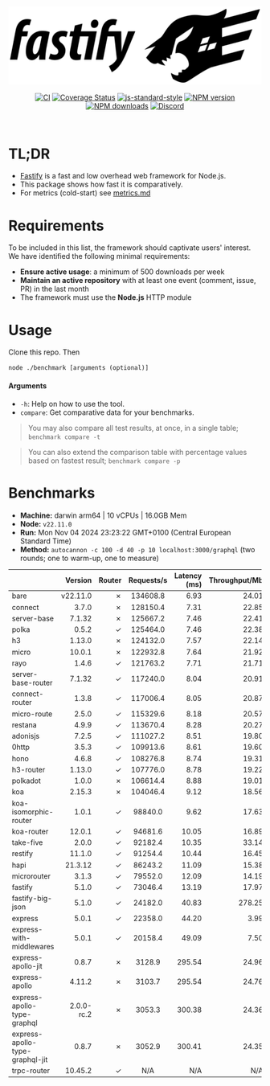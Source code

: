 <div align="center">
  <img src="https://github.com/fastify/graphics/raw/HEAD/fastify-landscape-outlined.svg" width="650" height="auto"/>
</div>

<div align="center">

[![CI](https://github.com/fastify/fastify/workflows/ci/badge.svg)](https://github.com/fastify/fastify/actions/workflows/ci.yml)
[![Coverage Status](https://coveralls.io/repos/github/fastify/fastify/badge.svg?branch=master)](https://coveralls.io/github/fastify/fastify?branch=master)
[![js-standard-style](https://img.shields.io/badge/code%20style-standard-brightgreen.svg?style=flat)](http://standardjs.com/)
[![NPM version](https://img.shields.io/npm/v/fastify.svg?style=flat)](https://www.npmjs.com/package/fastify)
[![NPM downloads](https://img.shields.io/npm/dm/fastify.svg?style=flat)](https://www.npmjs.com/package/fastify) [![Discord](https://img.shields.io/discord/725613461949906985)](https://discord.gg/fastify)

</div>
<br />

# TL;DR

* [Fastify](https://github.com/fastify/fastify) is a fast and low overhead web framework for Node.js.
* This package shows how fast it is comparatively.
* For metrics (cold-start) see [metrics.md](./METRICS.md)

# Requirements

To be included in this list, the framework should captivate users' interest. We have identified the following minimal requirements:
- **Ensure active usage**: a minimum of 500 downloads per week
- **Maintain an active repository** with at least one event (comment, issue, PR) in the last month
- The framework must use the **Node.js** HTTP module

# Usage

Clone this repo. Then 

```
node ./benchmark [arguments (optional)]
```

#### Arguments

* `-h`: Help on how to use the tool.
* `compare`: Get comparative data for your benchmarks.

> You may also compare all test results, at once, in a single table; `benchmark compare -t`

> You can also extend the comparison table with percentage values based on fastest result; `benchmark compare -p`
# Benchmarks

* __Machine:__ darwin arm64 | 10 vCPUs | 16.0GB Mem
* __Node:__ `v22.11.0`
* __Run:__ Mon Nov 04 2024 23:23:22 GMT+0100 (Central European Standard Time)
* __Method:__ `autocannon -c 100 -d 40 -p 10 localhost:3000/graphql` (two rounds; one to warm-up, one to measure)

|                                 | Version    | Router | Requests/s | Latency (ms) | Throughput/Mb |
| :--                             | --:        | --:    | :-:        | --:          | --:           |
| bare                            | v22.11.0   | ✗      | 134608.8   | 6.93         | 24.01         |
| connect                         | 3.7.0      | ✗      | 128150.4   | 7.31         | 22.85         |
| server-base                     | 7.1.32     | ✗      | 125667.2   | 7.46         | 22.41         |
| polka                           | 0.5.2      | ✓      | 125464.0   | 7.46         | 22.38         |
| h3                              | 1.13.0     | ✗      | 124132.0   | 7.57         | 22.14         |
| micro                           | 10.0.1     | ✗      | 122932.8   | 7.64         | 21.92         |
| rayo                            | 1.4.6      | ✓      | 121763.2   | 7.71         | 21.71         |
| server-base-router              | 7.1.32     | ✓      | 117240.0   | 8.04         | 20.91         |
| connect-router                  | 1.3.8      | ✓      | 117006.4   | 8.05         | 20.87         |
| micro-route                     | 2.5.0      | ✓      | 115329.6   | 8.18         | 20.57         |
| restana                         | 4.9.9      | ✓      | 113670.4   | 8.28         | 20.27         |
| adonisjs                        | 7.2.5      | ✓      | 111027.2   | 8.51         | 19.80         |
| 0http                           | 3.5.3      | ✓      | 109913.6   | 8.61         | 19.60         |
| hono                            | 4.6.8      | ✓      | 108276.8   | 8.74         | 19.31         |
| h3-router                       | 1.13.0     | ✓      | 107776.0   | 8.78         | 19.22         |
| polkadot                        | 1.0.0      | ✗      | 106614.4   | 8.88         | 19.01         |
| koa                             | 2.15.3     | ✗      | 104046.4   | 9.12         | 18.56         |
| koa-isomorphic-router           | 1.0.1      | ✓      | 98840.0    | 9.62         | 17.63         |
| koa-router                      | 12.0.1     | ✓      | 94681.6    | 10.05        | 16.89         |
| take-five                       | 2.0.0      | ✓      | 92182.4    | 10.35        | 33.14         |
| restify                         | 11.1.0     | ✓      | 91254.4    | 10.44        | 16.45         |
| hapi                            | 21.3.12    | ✓      | 86243.2    | 11.09        | 15.38         |
| microrouter                     | 3.1.3      | ✓      | 79552.0    | 12.09        | 14.19         |
| fastify                         | 5.1.0      | ✓      | 73046.4    | 13.19        | 17.97         |
| fastify-big-json                | 5.1.0      | ✓      | 24182.0    | 40.83        | 278.25        |
| express                         | 5.0.1      | ✓      | 22358.0    | 44.20        | 3.99          |
| express-with-middlewares        | 5.0.1      | ✓      | 20158.4    | 49.09        | 7.50          |
| express-apollo-jit              | 0.8.7      | ✗      | 3128.9     | 295.54       | 24.96         |
| express-apollo                  | 4.11.2     | ✗      | 3103.7     | 295.54       | 24.76         |
| express-apollo-type-graphql     | 2.0.0-rc.2 | ✗      | 3053.3     | 300.38       | 24.36         |
| express-apollo-type-graphql-jit | 0.8.7      | ✗      | 3052.9     | 300.41       | 24.35         |
| trpc-router                     | 10.45.2    | ✓      | N/A        | N/A          | N/A           |
